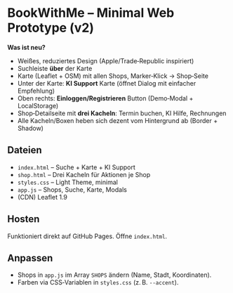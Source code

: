 # BookWithMe – Minimal Web Prototype (v2)

**Was ist neu?**
- Weißes, reduziertes Design (Apple/Trade‑Republic inspiriert)
- Suchleiste **über** der Karte
- Karte (Leaflet + OSM) mit allen Shops, Marker‑Klick → Shop‑Seite
- Unter der Karte: **KI Support** Karte (öffnet Dialog mit einfacher Empfehlung)
- Oben rechts: **Einloggen/Registrieren** Button (Demo‑Modal + LocalStorage)
- Shop‑Detailseite mit **drei Kacheln**: Termin buchen, KI Hilfe, Rechnungen
- Alle Kacheln/Boxen heben sich dezent vom Hintergrund ab (Border + Shadow)

## Dateien
- `index.html` – Suche + Karte + KI Support
- `shop.html` – Drei Kacheln für Aktionen je Shop
- `styles.css` – Light Theme, minimal
- `app.js` – Shops, Suche, Karte, Modals
- (CDN) Leaflet 1.9

## Hosten
Funktioniert direkt auf GitHub Pages. Öffne `index.html`.

## Anpassen
- Shops in `app.js` im Array `SHOPS` ändern (Name, Stadt, Koordinaten).
- Farben via CSS‑Variablen in `styles.css` (z. B. `--accent`).

